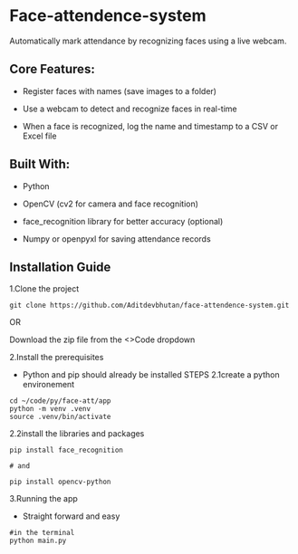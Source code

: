# Face-attendence-system

Automatically mark attendance by recognizing faces using a live webcam.

## Core Features:

- Register faces with names (save images to a folder)

- Use a webcam to detect and recognize faces in real-time

- When a face is recognized, log the name and timestamp to a CSV or Excel file

## Built With:

- Python

- OpenCV (cv2 for camera and face recognition)

- face_recognition library for better accuracy (optional)

- Numpy or openpyxl for saving attendance records

## Installation Guide

1.Clone the project
```
git clone https://github.com/Aditdevbhutan/face-attendence-system.git
```
OR

Download the zip file from the <>Code dropdown 

2.Install the prerequisites
- Python and pip should already be installed
STEPS
2.1create a python environement 
```
cd ~/code/py/face-att/app
python -m venv .venv
source .venv/bin/activate
```
2.2install the libraries and packages
```
pip install face_recognition

# and 

pip install opencv-python
```

3.Running the app 
- Straight forward and easy

```
#in the terminal 
python main.py

```

